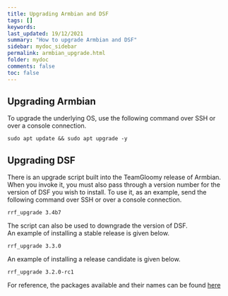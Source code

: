 ```yaml
---
title: Upgrading Armbian and DSF
tags: []
keywords: 
last_updated: 19/12/2021
summary: "How to upgrade Armbian and DSF"
sidebar: mydoc_sidebar
permalink: armbian_upgrade.html
folder: mydoc
comments: false
toc: false
---
```


## Upgrading Armbian

To upgrade the underlying OS, use the following command over SSH or over a console connection.   
```
sudo apt update && sudo apt upgrade -y
```

## Upgrading DSF

There is an upgrade script built into the TeamGloomy release of Armbian.  
When you invoke it, you must also pass through a version number for the version of DSF you wish to install.
To use it, as an example, send the following command over SSH or over a console connection.   

```
rrf_upgrade 3.4b7
```  
The script can also be used to downgrade the version of DSF.  
An example of installing a stable release is given below.  
```
rrf_upgrade 3.3.0
```  
An example of installing a release candidate is given below.  
```
rrf_upgrade 3.2.0-rc1
```  
For reference, the packages available and their names can be found [here](https://pkg.duet3d.com/dists/unstable/armv7/binary-armhf/)